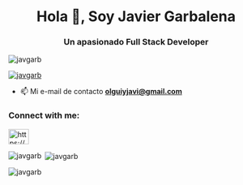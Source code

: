 <h1 align="center">Hola 👋, Soy Javier Garbalena</h1>
<h3 align="center">Un apasionado Full Stack Developer</h3>

<p align="left"> <img src="https://komarev.com/ghpvc/?username=javgarb&label=Profile%20views&color=0e75b6&style=flat" alt="javgarb" /> </p>

<p align="left"> <a href="https://github.com/ryo-ma/github-profile-trophy"><img src="https://github-profile-trophy.vercel.app/?username=javgarb" alt="javgarb" /></a> </p>

- 📫 Mi e-mail de contacto **olguiyjavi@gmail.com**

<h3 align="left">Connect with me:</h3>
<p align="left">
<a href="https://linkedin.com/in/https://www.linkedin.com/in/javier-garbalena-023178254/" target="blank"><img align="center" src="https://raw.githubusercontent.com/rahuldkjain/github-profile-readme-generator/master/src/images/icons/Social/linked-in-alt.svg" alt="https://www.linkedin.com/in/javier-garbalena-023178254/" height="30" width="40" /></a>
</p>

<p><img align="left" src="https://github-readme-stats.vercel.app/api/top-langs?username=javgarb&show_icons=true&locale=en&layout=compact" alt="javgarb" /></p>

<p>&nbsp;<img align="center" src="https://github-readme-stats.vercel.app/api?username=javgarb&show_icons=true&locale=en" alt="javgarb" /></p>

<p><img align="center" src="https://github-readme-streak-stats.herokuapp.com/?user=javgarb&" alt="javgarb" /></p>

